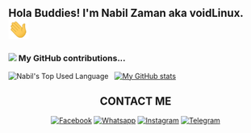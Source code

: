## Hola Buddies! I'm Nabil Zaman aka voidLinux. <img src="https://raw.githubusercontent.com/AnggaR96s/AnggaR96s/master/assets/Hi.gif" width="40px">

### <img src="https://media.giphy.com/media/VgCDAzcKvsR6OM0uWg/giphy.gif" width="50"> My GitHub contributions...
![Nabil's Top Used Language](https://github-readme-stats.vercel.app/api/top-langs/?username=naabilzaman&layout=compact&theme=midnight-purple&langs_count=10) &nbsp; [![My GitHub stats](https://github-readme-stats.vercel.app/api?username=naabilzaman)](https://github.com/naabilzaman)

<h2 align="center">CONTACT ME</h2>
<div align="center">

<a href="https://www.facebook.com/naabilzaman" title="Facebook">
<img src="https://img.shields.io/badge/Facebook-0047AB?style=for-the-badge&logo=facebook&logoColor=white" alt="Facebook"></a>
<a href="https://api.whatsapp.com/send?phone=+8801701017902" title="Whatsapp">
<img src="https://img.shields.io/badge/Whatsapp-25D366?style=for-the-badge&logo=whatsapp&logoColor=white" alt="Whatsapp"></a>
<a href="https://www.instagram.com/naabilzaman/" title="Instagram">
<img src="https://img.shields.io/badge/Instagram-DC143C?style=for-the-badge&logo=instagram&logoColor=white" alt="Instagram"></a>
<a href="https://t.me/naabilzaman/" title="Telegram">
<img src="https://img.shields.io/badge/Telegram-2CA5E0?style=for-the-badge&logo=telegram&logoColor=white" alt="Telegram"></a>

</div>


<!---
iamnabilzaman/iamnabilzaman is a ✨ special ✨ repository because its `README.md` (this file) appears on your GitHub profile.
You can click the Preview link to take a look at your changes.
---> 
